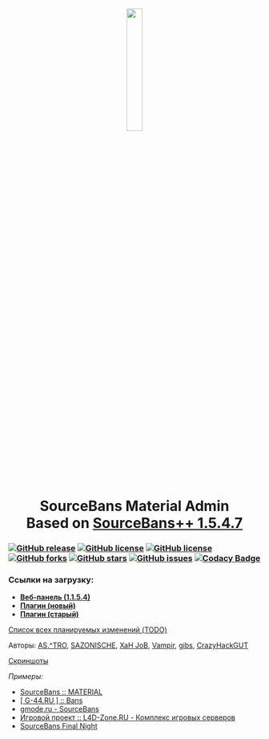 <h1 align="center">
    <img src="http://s09.radikal.ru/i182/1610/5f/e56ed82e77f8t.jpg" height="25%" width="25%"/>
    <br/>
    SourceBans Material Admin
    <br/>
    Based on <a href="https://sbpp.github.io/">SourceBans++ 1.5.4.7</a>
</h1>

### [![GitHub release](https://img.shields.io/github/release/SB-MaterialAdmin/Web.svg?style=flat-square)](https://github.com/SB-MaterialAdmin/Web/releases/tag/release_1154) [![GitHub license](https://img.shields.io/badge/license-GPLv3-blue.svg?style=flat-square)](https://raw.githubusercontent.com/SB-MaterialAdmin/Web/v1.x/SOURCEMOD-LICENSE.txt) [![GitHub license](https://img.shields.io/badge/license-CC_BY--NC--SA_3.0-blue.svg?style=flat-square)](https://creativecommons.org/licenses/by-nc-sa/3.0/) [![GitHub forks](https://img.shields.io/github/forks/SB-MaterialAdmin/Web.svg?style=flat-square)](https://github.com/SB-MaterialAdmin/Web/network) [![GitHub stars](https://img.shields.io/github/stars/SB-MaterialAdmin/Web.svg?style=flat-square)](https://github.com/SB-MaterialAdmin/Web/stargazers) [![GitHub issues](https://img.shields.io/github/issues/SB-MaterialAdmin/Web.svg?style=flat-square)](https://travis-ci.org/SB-MaterialAdmin/Web) [![Codacy Badge](https://api.codacy.com/project/badge/Grade/6b7e0466d68a422ab334939dabb4b06c)](https://www.codacy.com/app/SB-MaterialAdmin/Web)

### Ссылки на загрузку:
- **[Веб-панель (1.1.5.4)](https://github.com/SB-MaterialAdmin/Web/archive/release_1154.zip)**
- **[Плагин (новый)](https://github.com/SB-MaterialAdmin/NewServer/archive/master.zip)**
- **[Плагин (старый)](https://github.com/SB-MaterialAdmin/OldServer/archive/master.zip)**

[Список всех планируемых изменений (TODO)](https://github.com/SB-MaterialAdmin/Web/wiki/TODO)

Авторы: [AS.^TRO](http://hlmod.ru/members/79776/), [SAZONISCHE](http://hlmod.ru/members/57554/), [XaH JoB](http://hlmod.ru/members/81268/), [Vampir](http://hlmod.ru/members/17369/), [gibs](http://hlmod.ru/members/46233/), [CrazyHackGUT](http://hlmod.ru/members/72654/)

[Скриншоты](http://imgur.com/a/5PMoj)

*Примеры:*
* [SourceBans :: MATERIAL](http://mmcs.pro/sourcebans/)
* [[ G-44.RU ] :: Bans](http://bans.g-44.ru/)
* [gmode.ru - SourceBans](https://gmode.ru/sourcebans/)
* [Игровой проект :: L4D-Zone.RU - Комплекс игровых серверов](https://l4d-zone.ru/)
* [SourceBans Final Night](http://final-night.ru/bans/)